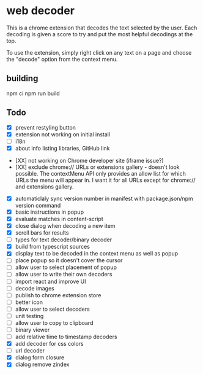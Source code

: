 web decoder
===

This is a chrome extension that decodes the text selected by the user.  Each decoding is given a score to try and put the most helpful decodings at the top.

To use the extension, simply right click on any text on a page and choose the "decode" option from the context menu.

building
---

npm ci
npm run build

Todo
---
- [X] prevent restyling button
- [X] extension not working on initial install
- [ ] i18n
- [X] about info listing libraries, GitHub link
- [XX] not working on Chrome developer site (iframe issue?) 
- [XX] exclude chrome:// URLs or extensions gallery - doesn't look possible.  The contextMenu API only provides an allow list for which URLs the menu will appear in.  I want it for all URLs except for chrome:// and extensions gallery.
- [X] automaticlaly sync version number in manifest with package.json/npm version command
- [X] basic instructions in popup
- [X] evaluate matches in content-script
- [X] close dialog when decoding a new item
- [X] scroll bars for results
- [ ] types for text decoder/binary decoder
- [X] build from typescript sources
- [X] display text to be decoded in the context menu as well as popup
- [ ] place popup so it doesn't cover the cursor
- [ ] allow user to select placement of popup
- [ ] allow user to write their own decoders
- [ ] import react and improve UI
- [ ] decode images
- [ ] publish to chrome extension store
- [ ] better icon
- [ ] allow user to select decoders
- [ ] unit testing
- [ ] allow user to copy to clipboard
- [ ] binary viewer
- [ ] add relative time to timestamp decoders
- [X] add decoder for css colors
- [ ] url decoder
- [X] dialog form closure
- [X] dialog remove zindex
